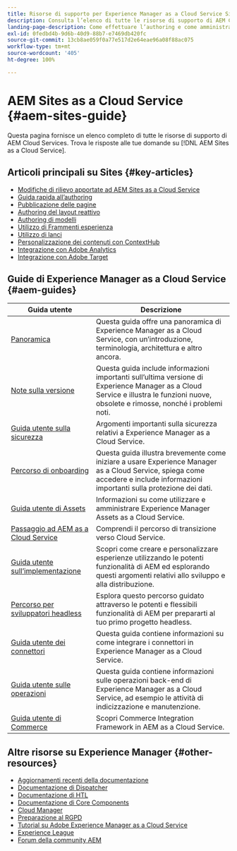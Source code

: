 ```yaml
---
title: Risorse di supporto per Experience Manager as a Cloud Service Sites
description: Consulta l’elenco di tutte le risorse di supporto di AEM Cloud Services. Trova le risposte alle tue domande su AEM Sites as Cloud Service.
landing-page-description: Come effettuare l’authoring e come amministrare AEM Sites as a Cloud Service.
exl-id: 0fedbd4b-9d6b-40d9-88b7-e7469db420fc
source-git-commit: 13cb8ae059f0a77e517d2e64eae96a08f88ac075
workflow-type: tm+mt
source-wordcount: '405'
ht-degree: 100%

---
```


# AEM Sites as a Cloud Service {#aem-sites-guide}

Questa pagina fornisce un elenco completo di tutte le risorse di supporto di AEM Cloud Services. Trova le risposte alle tue domande su [!DNL AEM Sites as a Cloud Service].

## Articoli principali su Sites {#key-articles}

* [Modifiche di rilievo apportate ad AEM Sites as a Cloud Service](sites-cloud-changes.md)
* [Guida rapida all’authoring](authoring/getting-started/quick-start.md)
* [Pubblicazione delle pagine](authoring/fundamentals/publishing-pages.md)
* [Authoring del layout reattivo](authoring/features/responsive-layout.md)
* [Authoring di modelli](authoring/features/templates.md)
* [Utilizzo di Frammenti esperienza](authoring/fundamentals/experience-fragments.md)
* [Utilizzo di lanci](authoring/launches/overview.md)
* [Personalizzazione dei contenuti con ContextHub](authoring/personalization/contexthub.md)
* [Integrazione con Adobe Analytics](integrating/integrating-adobe-analytics.md)
* [Integrazione con Adobe Target](integrating/integrating-adobe-target.md)

## Guide di Experience Manager as a Cloud Service {#aem-guides}

| Guida utente | Descrizione |
|---|---|
| [Panoramica](/help/overview/home.md) | Questa guida offre una panoramica di Experience Manager as a Cloud Service, con un’introduzione, terminologia, architettura e altro ancora. |
| [Note sulla versione](/help/release-notes/home.md) | Questa guida include informazioni importanti sull’ultima versione di Experience Manager as a Cloud Service e illustra le funzioni nuove, obsolete e rimosse, nonché i problemi noti. |
| [Guida utente sulla sicurezza](/help/security/home.md) | Argomenti importanti sulla sicurezza relativi a Experience Manager as a Cloud Service. |
| [Percorso di onboarding](/help/journey-onboarding/overview.md) | Questa guida illustra brevemente come iniziare a usare Experience Manager as a Cloud Service, spiega come accedere e include informazioni importanti sulla protezione dei dati. |
| [Guida utente di Assets](/help/assets/home.md) | Informazioni su come utilizzare e amministrare Experience Manager Assets as a Cloud Service. |
| [Passaggio ad AEM as a Cloud Service](/help/journey-migration/getting-started.md) | Comprendi il percorso di transizione verso Cloud Service. |
| [Guida utente sull’implementazione](/help/implementing/home.md) | Scopri come creare e personalizzare esperienze utilizzando le potenti funzionalità di AEM ed esplorando questi argomenti relativi allo sviluppo e alla distribuzione. |
| [Percorso per sviluppatori headless](/help/journey-headless/developer/overview.md) | Esplora questo percorso guidato attraverso le potenti e flessibili funzionalità di AEM per prepararti al tuo primo progetto headless. |
| [Guida utente dei connettori](/help/connectors/home.md) | Questa guida contiene informazioni su come integrare i connettori in Experience Manager as a Cloud Service. |
| [Guida utente sulle operazioni](/help/operations/home.md) | Questa guida contiene informazioni sulle operazioni back-end di Experience Manager as a Cloud Service, ad esempio le attività di indicizzazione e manutenzione. |
| [Guida utente di Commerce](/help/commerce-cloud/home.md) | Scopri Commerce Integration Framework in AEM as a Cloud Service. |

## Altre risorse su Experience Manager {#other-resources}

* [Aggiornamenti recenti della documentazione](https://helpx.adobe.com/it/experience-manager/documentation-updates.html#AEMasaCloudService)
* [Documentazione di Dispatcher](/help/implementing/dispatcher/overview.md)
* [Documentazione di HTL](https://experienceleague.adobe.com/docs/experience-manager-htl/using/overview.html?lang=it)
* [Documentazione di Core Components](https://experienceleague.adobe.com/docs/experience-manager-core-components/using/introduction.html?lang=it)
* [Cloud Manager](/help/onboarding/cloud-manager-introduction.md)
* [Preparazione al RGPD](/help/compliance/data-privacy-and-protection-readiness/aem-readiness.md)
* [Tutorial su Adobe Experience Manager as a Cloud Service](https://experienceleague.adobe.com/docs/experience-manager-learn/cloud-service/overview.html?lang=it)
* [Experience League](https://experienceleague.adobe.com/?promoid=K42KVXHD&amp;mv=other&amp;lang=it#home)
* [Forum della community AEM](https://experienceleaguecommunities.adobe.com/t5/adobe-experience-manager/ct-p/adobe-experience-manager-community?profile.language=it)
